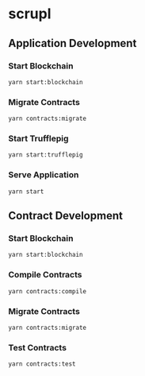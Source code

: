 # scrupl

## Application Development

### Start Blockchain

```
yarn start:blockchain
```

### Migrate Contracts

```
yarn contracts:migrate
```

### Start Trufflepig

```
yarn start:trufflepig
```

### Serve Application

```
yarn start
```

## Contract Development

### Start Blockchain

```
yarn start:blockchain
```

### Compile Contracts

```
yarn contracts:compile
```

### Migrate Contracts

```
yarn contracts:migrate
```

### Test Contracts

```
yarn contracts:test
```
